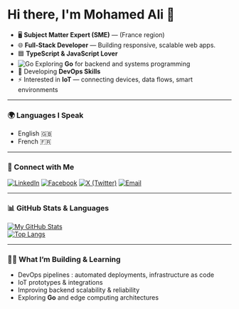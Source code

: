 # Hi there, I'm Mohamed Ali 👋

- 🖥️ **Subject Matter Expert (SME)** — (France region)  
- 🌐 **Full-Stack Developer** — Building responsive, scalable web apps.
- 🟦 **TypeScript & JavaScript Lover**
- ![Go](https://img.shields.io/badge/Go-00ADD8?logo=go&logoColor=white) Exploring **Go** for backend and systems programming
- 🚀 Developing **DevOps Skills**
- ⚡ Interested in **IoT** — connecting devices, data flows, smart environments  

---

### 🌍 Languages I Speak
- English 🇬🇧  
- French 🇫🇷  

---

### 🔗 Connect with Me

[![LinkedIn](https://img.shields.io/badge/LinkedIn-0077B5?logo=linkedin&logoColor=white)](https://www.linkedin.com/in/romdhani-mohamed-ali-5389aa183/)   [![Facebook](https://img.shields.io/badge/Facebook-1877F2?logo=facebook&logoColor=white)](https://www.facebook.com/dali.romdh)   [![X (Twitter)](https://img.shields.io/badge/X-1DA1F2?logo=x&logoColor=white)](https://x.com/MohamedAlirom)   [![Email](https://img.shields.io/badge/Email-D14836?logo=gmail&logoColor=white)](mailto:romdhanimohamedali06@gmail.com)

---

### 📊 GitHub Stats & Languages  

[![My GitHub Stats](https://github-readme-stats.vercel.app/api?username=Romdhani-void&show_icons=true&theme=default)](https://github.com/Romdhani-void)  
[![Top Langs](https://github-readme-stats.vercel.app/api/top-langs/?username=Romdhani-void&layout=compact&theme=default&hide=html,css,scss)](https://github.com/Romdhani-void)



---

### 👨‍💻 What I’m Building & Learning

- DevOps pipelines : automated deployments, infrastructure as code  
- IoT prototypes & integrations 
- Improving backend scalability & reliability
- Exploring **Go** and edge computing architectures
